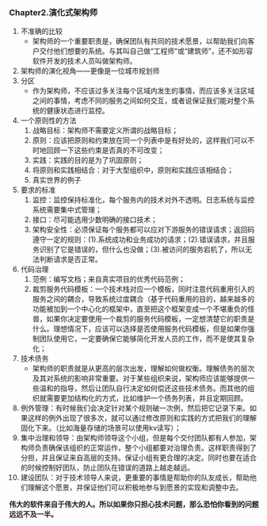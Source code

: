 ### Chapter2.演化式架构师

1. 不准确的比较
   + 架构师的一个重要职责是，确保团队有共同的技术愿景，以帮助我们向客户交付他们想要的系统。与其叫自己做“工程师”或“建筑师”，还不如形容软件开发的技术人员叫做架构师。
2. 架构师的演化视角——更像是一位城市规划师
3. 分区
   + 作为架构师，不应该过多关注每个区域内发生的事情，而应该多关注区域之间的事情，考虑不同的服务之间如何交互，或者说保证我们能对整个系统的健康状态进行监控。
4. 一个原则性的方法
   1. 战略目标：架构师不需要定义所谓的战略目标；
   2. 原则：应该把原则和约束放在同一个列表中是有好处的，这样我们可以不时地回顾一下这些约束是否真的不可改变；
   3. 实践：实践的目的是为了巩固原则；
   4. 将原则和实践相结合：对于大型组织中，原则和实践应该相结合；
   5. 真实世界的例子
5. 要求的标准
   1. 监控：监控保持标准化，每个服务内的技术对外不透明。日志系统与监控系统需要集中式管理；
   2. 接口：尽可能选用少数明确的接口技术；
   3. 架构安全性：必须保证每个服务都可以应对下游服务的错误请求；返回码遵守一定的规则：(1).系统成功和业务成功的请求；(2).错误请求，并且服务识别了它是错误的，但什么也没做；(3).被访问的服务宕机了，所以无法判断请求是否正常。
6. 代码治理
   1. 范例：编写文档；来自真实项目的优秀代码范例；
   2. 裁剪服务代码模板：一个技术栈对应一个模板，同时注意代码重用引入的服务之间的耦合，导致系统过度耦合（基于代码重用的目的，越来越多的功能被加到一个中心化的框架中，直至把这个框架变成一个不堪重负的怪兽，如果你决定要使用一个裁剪的服务代码模板，一定想清楚它的职责是什么。理想情况下，应该可以选择是否使用服务代码模板，但是如果你强制团队使用它，一定要确保它能够简化开发人员的工作，而不是使其复杂化；
7. 技术债务
   + 架构师的职责就是从更高的层次出发，理解如何做权衡。理解债务的层次及其对系统的影响非常重要。对于某些组织来说，架构师应该能够提供一些温和的指导，然后让团队自行决定如何偿还这些技术债务。而其他的组织就需要更加结构化的方式，比如维护一个债务列表，并且定期回顾。
8. 例外管理：有时候我们会决定针对某个规则破一次例，然后把它记录下来。如果这样的例外出现了很多次，就可以通过修改原则和实践的方式把我们的理解固化下来。（比如海量存储的场景可以使用kv读写）；
9. 集中治理和领导：由架构师领导这个小组，但是每个交付团队都有人参加，架构师负责确保该组织的正常运作，整个小组都要对治理负责。这样职责得到了分担，并且保证来自高层的支持。保证小组有更合理的决定。同时也要在适合的时候控制好团队，防止团队在错误的道路上越走越远。
10. 建设团队：对于技术领导人来说，更重要的事情是帮助你的队友成长，帮助他们理解这个愿景，并保证他们可以积极地参与到愿景的实现和调整中去。

**伟大的软件来自于伟大的人。所以如果你只担心技术问题，那么恐怕你看到的问题远远不及一半。**

